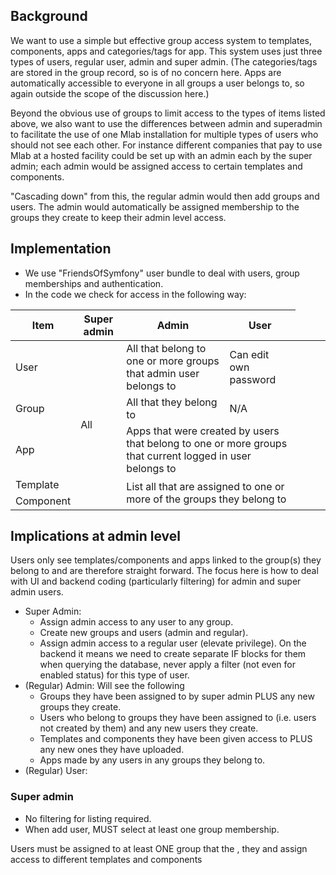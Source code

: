 ## Background

We want to use a simple but effective group access system to templates, components, apps and categories/tags for app. This system uses just three types of users, regular user, admin and super admin. (The categories/tags are stored in the group record, so is of no concern here. Apps are automatically accessible to everyone in all groups a user belongs to, so again outside the scope of the discussion here.) 

Beyond the obvious use of groups to limit access to the types of items listed above, we also want to use the differences between admin and superadmin to facilitate the use of one Mlab installation for multiple types of users who should not see each other. For instance different companies that pay to use Mlab at a hosted facility could be set up with an admin each by the super admin; each admin would be assigned access to certain templates and components. 

"Cascading down" from this, the regular admin would then add groups and users. The admin would automatically be assigned membership to the groups they create to keep their admin level access.

## Implementation
* We use "FriendsOfSymfony" user bundle to deal with users, group memberships and authentication. 
* In the code we check for access in the following way:

|Item|Super admin|Admin|User|
|---|---|---|---|
|User<td rowspan='5'>All|All that belong to one or more groups that admin user belongs to|Can edit own password|
|Group|All that they belong to|N/A|
|App <td colspan='2'>Apps that were created by users that belong to one or more groups that current logged in user belongs to
|Template<td rowspan='2' colspan='2'>List all that are assigned to one or more of the groups they belong to
|Component|

## Implications at admin level
Users only see templates/components and apps linked to the group(s) they belong to and are therefore straight forward. The focus here is how to deal with UI and backend coding (particularly filtering) for admin and super admin users.

* Super Admin: 
   * Assign admin access to any user to any group. 
   * Create new groups and users (admin and regular).
   * Assign admin access to a regular user (elevate privilege). On the backend it means we need to create separate IF blocks for them when querying the database, never apply a filter (not even for enabled status) for this type of user.
* (Regular) Admin: Will see the following
  * Groups they have been assigned to by super admin PLUS any new groups they create.
  * Users who belong to groups they have been assigned to (i.e. users not created by them) and any new users they create.
  * Templates and components they have been given access to PLUS any new ones they have uploaded.
  * Apps made by any users in any groups they belong to.
* (Regular) User: 

### Super admin
* No filtering for listing required.
* When add user, MUST select at least one group membership.

Users must be assigned to at least ONE group that the
, they  and assign access to different templates and components 
